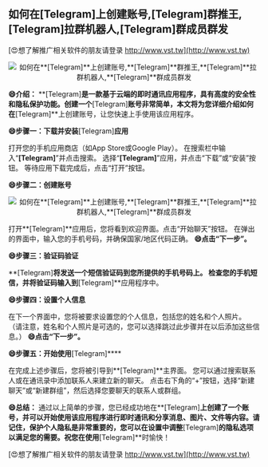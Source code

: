 ## **如何在**[Telegram]**上创建账号,**[Telegram]**群推王,**[Telegram]**拉群机器人,**[Telegram]**群成员群发**

[😍想了解推广相关软件的朋友请登录 http://www.vst.tw](http://www.vst.tw)

 <center><img src="https://vst.tw/MP4/tuiguang/png/2.png" alt="如何在**[Telegram]**上创建账号,**[Telegram]**群推王,**[Telegram]**拉群机器人,**[Telegram]**群成员群发"></center>

**😄介绍：**
**[Telegram]**是一款基于云端的即时通讯应用程序，具有高度的安全性和隐私保护功能。创建一个**[Telegram]**账号非常简单，本文将为您详细介绍如何在**[Telegram]**上创建账号，让您快速上手使用该应用程序。

**😄步骤一：下载并安装**[Telegram]**应用**

打开您的手机应用商店（如App Store或Google Play）。
在搜索栏中输入“**[Telegram]**”并点击搜索。
选择“**[Telegram]**”应用，并点击“下载”或“安装”按钮。
等待应用下载完成后，点击“打开”按钮。

**😄步骤二：创建账号**

 <center><img src="https://vst.tw/MP4/tuiguang/png/3.png" alt="如何在**[Telegram]**上创建账号,**[Telegram]**群推王,**[Telegram]**拉群机器人,**[Telegram]**群成员群发"></center>

打开**[Telegram]**应用后，您将看到欢迎界面。点击“开始聊天”按钮。
在弹出的界面中，输入您的手机号码，并确保国家/地区代码正确。
**😄点击“下一步”。**

**😄步骤三：验证码验证**

**[Telegram]**将发送一个短信验证码到您所提供的手机号码上。
检查您的手机短信，并将验证码输入到**[Telegram]**应用程序中。

**😄步骤四：设置个人信息**

在下一个界面中，您将被要求设置您的个人信息，包括您的姓名和个人照片。 （请注意，姓名和个人照片是可选的，您可以选择跳过此步骤并在以后添加这些信息。）
**😄点击“下一步”。**

**😄步骤五：开始使用**[Telegram]****

在完成上述步骤后，您将被引导到**[Telegram]**主界面。
您可以通过搜索联系人或在通讯录中添加联系人来建立新的聊天。
点击右下角的“+”按钮，选择“新建聊天”或“新建群组”，然后选择您要聊天的联系人或群组。

**😄总结：**
通过以上简单的步骤，您已经成功地在**[Telegram]**上创建了一个账号，并可以开始使用该应用程序进行即时通讯和分享消息、图片、文件等内容。请记住，保护个人隐私是非常重要的，您可以在设置中调整**[Telegram]**的隐私选项以满足您的需要。祝您在使用**[Telegram]**时愉快！

[😍想了解推广相关软件的朋友请登录 http://www.vst.tw](http://www.vst.tw)



